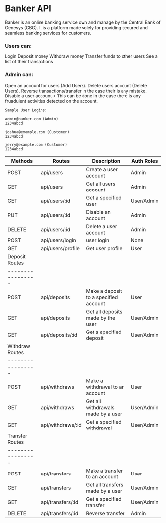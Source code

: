 # Banker API

Banker is an online banking service own and manage by the Central Bank of Genesys (CBG). It is a platform made solely for providing secured and seamless banking services for customers.

### Users can:
 Login
 Deposit money
 Withdraw money
 Transfer funds to other users
 See a list of their transactions

### Admin can:
 Open an account for users (Add Users).
 Delete users account (Delete Users).
 Reverse transactions/transfer in the case their is any mistake.
 Disable a user account-> This can be done in the case there is any fruadulent activities detected on the account.

```
Sample User Logins:

admin@banker.com (Admin)
1234abcd

joshua@example.com (Customer)
1234abcd

jerry@example.com (Customer)
1234abcd
```


| Methods | Routes            | Description                           | Auth Roles |
|---------|-------------------|---------------------------------------|------------|
| POST    | api/users         | Create a user account                 | Admin      |
| GET     | api/users         | Get all users acoount                 | Admin      |
| GET     | api/users/:id     | Get a specified user                  | User/Admin |
| PUT     | api/users/:id     | Disable an account                    | Admin      |
| DELETE  | api/users/:id     | Delete a user account                 | Admin      |
| POST    | api/users/login   | user login                            | None       |
| GET     | api/users/profile | Get user profile                      | User       |
|                                    Deposit Routes                                |
|                                    -----------------                             |
| POST    | api/deposits      | Make a deposit to a specified account | User       |
| GET     | api/deposits      | Get all deposits made by the user     | User/Admin |
| GET     | api/deposits/:id  | Get a specified deposit               | User/Admin |
|                                    Withdraw Routes                               |
|                                    -----------------                             |
| POST    | api/withdraws     | Make a withdrawal to an account       | User       |
| GET     | api/withdraws     | Get all withdrawals made by a user    | User/Admin |
| GET     | api/withdraws/:id | Get a specified withdrawal            | User/Admin |
|                                    Transfer Routes                               |
|                                    -----------------                             |
| POST    | api/transfers     | Make a transfer to an account         | User       |
| GET     | api/transfers     | Get all transfers made by a user      | User/Admin |
| GET     | api/transfers/:id | Get a specified transfer              | User/Admin |
| DELETE  | api/transfers/:id | Reverse transfer                      | Admin      |